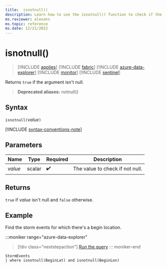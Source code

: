 ```yaml
---
title:  isnotnull()
description: Learn how to use the isnotnull() function to check if the argument isn't null.
ms.reviewer: alexans
ms.topic: reference
ms.date: 12/21/2022
---
```

# isnotnull()

> [!INCLUDE [applies](../includes/applies-to-version/applies.md)] [!INCLUDE [fabric](../includes/applies-to-version/fabric.md)] [!INCLUDE [azure-data-explorer](../includes/applies-to-version/azure-data-explorer.md)] [!INCLUDE [monitor](../includes/applies-to-version/monitor.md)] [!INCLUDE [sentinel](../includes/applies-to-version/sentinel.md)]

Returns `true` if the argument isn't null.

> **Deprecated aliases:** notnull()

## Syntax

`isnotnull(`*value*`)`

[!INCLUDE [syntax-conventions-note](../includes/syntax-conventions-note.md)]

## Parameters

| Name | Type | Required | Description |
|--|--|--|--|
|*value*|scalar| :heavy_check_mark:| The value to check if not null.|

## Returns

`true` if *value* isn't null and `false` otherwise.

## Example

Find the storm events for which there's a begin location.

:::moniker range="azure-data-explorer"
> [!div class="nextstepaction"]
> <a href="https://dataexplorer.azure.com/clusters/help/databases/Samples?query=H4sIAAAAAAAAAwsuyS/KdS1LzSsp5uWqUSjPSC1KVcgszssvySvNydFwSk3PzPNJLNFUSMxLwRDPz9MEAOSBMshAAAAA" target="_blank">Run the query</a>
::: moniker-end

```kusto
StormEvents
| where isnotnull(BeginLat) and isnotnull(BeginLon)
```
